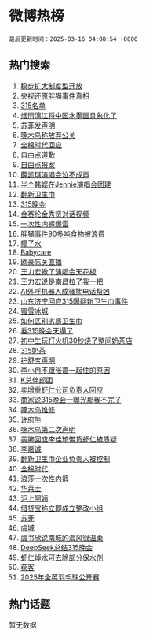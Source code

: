 # 微博热榜

`最后更新时间：2025-03-16 04:08:54 +0800`

## 热门搜索

1. [稳步扩大制度型开放](https://m.weibo.cn/search?containerid=100103type%3D1%26t%3D10%26q%3D%23%E7%A8%B3%E6%AD%A5%E6%89%A9%E5%A4%A7%E5%88%B6%E5%BA%A6%E5%9E%8B%E5%BC%80%E6%94%BE%23&stream_entry_id=51&isnewpage=1&extparam=seat%3D1%26pos%3D0%26cate%3D10103%26stream_entry_id%3D51%26q%3D%2523%25E7%25A8%25B3%25E6%25AD%25A5%25E6%2589%25A9%25E5%25A4%25A7%25E5%2588%25B6%25E5%25BA%25A6%25E5%259E%258B%25E5%25BC%2580%25E6%2594%25BE%2523%26filter_type%3Drealtimehot%26dgr%3D0%26c_type%3D51%26display_time%3D1742069333%26pre_seqid%3D17420693333730327636396)
1. [央视还原胖猫事件真相](https://m.weibo.cn/search?containerid=100103type%3D1%26t%3D10%26q%3D%23%E5%A4%AE%E8%A7%86%E8%BF%98%E5%8E%9F%E8%83%96%E7%8C%AB%E4%BA%8B%E4%BB%B6%E7%9C%9F%E7%9B%B8%23&stream_entry_id=31&isnewpage=1&extparam=seat%3D1%26pos%3D0%26cate%3D5001%26q%3D%2523%25E5%25A4%25AE%25E8%25A7%2586%25E8%25BF%2598%25E5%258E%259F%25E8%2583%2596%25E7%258C%25AB%25E4%25BA%258B%25E4%25BB%25B6%25E7%259C%259F%25E7%259B%25B8%2523%26stream_entry_id%3D31%26realpos%3D1%26lcate%3D5001%26band_rank%3D1%26flag%3D16%26filter_type%3Drealtimehot%26dgr%3D0%26c_type%3D31%26display_time%3D1742069333%26pre_seqid%3D17420693333730327636396)
1. [315名单](https://m.weibo.cn/search?containerid=100103type%3D1%26t%3D10%26q%3D315%E5%90%8D%E5%8D%95&stream_entry_id=31&isnewpage=1&extparam=seat%3D1%26pos%3D1%26cate%3D5001%26q%3D315%25E5%2590%258D%25E5%258D%2595%26stream_entry_id%3D31%26realpos%3D2%26lcate%3D5001%26band_rank%3D2%26flag%3D16%26filter_type%3Drealtimehot%26dgr%3D0%26c_type%3D31%26display_time%3D1742069333%26pre_seqid%3D17420693333730327636396)
1. [烟雨漓江将中国水墨画具象化了](https://m.weibo.cn/search?containerid=100103type%3D1%26t%3D10%26q%3D%23%E7%83%9F%E9%9B%A8%E6%BC%93%E6%B1%9F%E5%B0%86%E4%B8%AD%E5%9B%BD%E6%B0%B4%E5%A2%A8%E7%94%BB%E5%85%B7%E8%B1%A1%E5%8C%96%E4%BA%86%23&stream_entry_id=31&isnewpage=1&extparam=seat%3D1%26pos%3D2%26cate%3D5001%26q%3D%2523%25E7%2583%259F%25E9%259B%25A8%25E6%25BC%2593%25E6%25B1%259F%25E5%25B0%2586%25E4%25B8%25AD%25E5%259B%25BD%25E6%25B0%25B4%25E5%25A2%25A8%25E7%2594%25BB%25E5%2585%25B7%25E8%25B1%25A1%25E5%258C%2596%25E4%25BA%2586%2523%26stream_entry_id%3D31%26realpos%3D3%26lcate%3D5001%26band_rank%3D3%26flag%3D0%26filter_type%3Drealtimehot%26dgr%3D0%26c_type%3D31%26display_time%3D1742069333%26pre_seqid%3D17420693333730327636396)
1. [苏菲发声明](https://m.weibo.cn/search?containerid=100103type%3D1%26t%3D10%26q%3D%23%E8%8B%8F%E8%8F%B2%E5%8F%91%E5%A3%B0%E6%98%8E%23&stream_entry_id=31&isnewpage=1&extparam=seat%3D1%26pos%3D3%26cate%3D5001%26q%3D%2523%25E8%258B%258F%25E8%258F%25B2%25E5%258F%2591%25E5%25A3%25B0%25E6%2598%258E%2523%26stream_entry_id%3D31%26realpos%3D4%26lcate%3D5001%26band_rank%3D4%26flag%3D2%26filter_type%3Drealtimehot%26dgr%3D0%26c_type%3D31%26display_time%3D1742069333%26pre_seqid%3D17420693333730327636396)
1. [啄木鸟称放弃公关](https://m.weibo.cn/search?containerid=100103type%3D1%26t%3D10%26q%3D%23%E5%95%84%E6%9C%A8%E9%B8%9F%E7%A7%B0%E6%94%BE%E5%BC%83%E5%85%AC%E5%85%B3%23&stream_entry_id=31&isnewpage=1&extparam=seat%3D1%26pos%3D4%26cate%3D5001%26q%3D%2523%25E5%2595%2584%25E6%259C%25A8%25E9%25B8%259F%25E7%25A7%25B0%25E6%2594%25BE%25E5%25BC%2583%25E5%2585%25AC%25E5%2585%25B3%2523%26stream_entry_id%3D31%26realpos%3D5%26lcate%3D5001%26band_rank%3D5%26flag%3D2%26filter_type%3Drealtimehot%26dgr%3D0%26c_type%3D31%26display_time%3D1742069333%26pre_seqid%3D17420693333730327636396)
1. [全棉时代回应](https://m.weibo.cn/search?containerid=100103type%3D1%26t%3D10%26q%3D%23%E5%85%A8%E6%A3%89%E6%97%B6%E4%BB%A3%E5%9B%9E%E5%BA%94%23&stream_entry_id=31&isnewpage=1&extparam=seat%3D1%26pos%3D5%26cate%3D5001%26q%3D%2523%25E5%2585%25A8%25E6%25A3%2589%25E6%2597%25B6%25E4%25BB%25A3%25E5%259B%259E%25E5%25BA%2594%2523%26stream_entry_id%3D31%26realpos%3D6%26lcate%3D5001%26band_rank%3D6%26flag%3D16%26filter_type%3Drealtimehot%26dgr%3D0%26c_type%3D31%26display_time%3D1742069333%26pre_seqid%3D17420693333730327636396)
1. [自由点道歉](https://m.weibo.cn/search?containerid=100103type%3D1%26t%3D10%26q%3D%23%E8%87%AA%E7%94%B1%E7%82%B9%E9%81%93%E6%AD%89%23&stream_entry_id=31&isnewpage=1&extparam=seat%3D1%26pos%3D6%26cate%3D5001%26q%3D%2523%25E8%2587%25AA%25E7%2594%25B1%25E7%2582%25B9%25E9%2581%2593%25E6%25AD%2589%2523%26stream_entry_id%3D31%26realpos%3D7%26lcate%3D5001%26band_rank%3D7%26flag%3D16%26filter_type%3Drealtimehot%26dgr%3D0%26c_type%3D31%26display_time%3D1742069333%26pre_seqid%3D17420693333730327636396)
1. [自由点报案](https://m.weibo.cn/search?containerid=100103type%3D1%26t%3D10%26q%3D%23%E8%87%AA%E7%94%B1%E7%82%B9%E6%8A%A5%E6%A1%88%23&stream_entry_id=31&isnewpage=1&extparam=seat%3D1%26pos%3D7%26cate%3D5001%26q%3D%2523%25E8%2587%25AA%25E7%2594%25B1%25E7%2582%25B9%25E6%258A%25A5%25E6%25A1%2588%2523%26stream_entry_id%3D31%26realpos%3D8%26lcate%3D5001%26band_rank%3D8%26flag%3D2%26filter_type%3Drealtimehot%26dgr%3D0%26c_type%3D31%26display_time%3D1742069333%26pre_seqid%3D17420693333730327636396)
1. [薛凯琪演唱会泣不成声](https://m.weibo.cn/search?containerid=100103type%3D1%26t%3D10%26q%3D%23%E8%96%9B%E5%87%AF%E7%90%AA%E6%BC%94%E5%94%B1%E4%BC%9A%E6%B3%A3%E4%B8%8D%E6%88%90%E5%A3%B0%23&stream_entry_id=31&isnewpage=1&extparam=seat%3D1%26pos%3D8%26cate%3D5001%26q%3D%2523%25E8%2596%259B%25E5%2587%25AF%25E7%2590%25AA%25E6%25BC%2594%25E5%2594%25B1%25E4%25BC%259A%25E6%25B3%25A3%25E4%25B8%258D%25E6%2588%2590%25E5%25A3%25B0%2523%26stream_entry_id%3D31%26realpos%3D9%26lcate%3D5001%26band_rank%3D9%26flag%3D2%26filter_type%3Drealtimehot%26dgr%3D0%26c_type%3D31%26display_time%3D1742069333%26pre_seqid%3D17420693333730327636396)
1. [半个韩娱在Jennie演唱会团建](https://m.weibo.cn/search?containerid=100103type%3D1%26t%3D10%26q%3D%23%E5%8D%8A%E4%B8%AA%E9%9F%A9%E5%A8%B1%E5%9C%A8Jennie%E6%BC%94%E5%94%B1%E4%BC%9A%E5%9B%A2%E5%BB%BA%23&stream_entry_id=31&isnewpage=1&extparam=seat%3D1%26pos%3D9%26cate%3D5001%26q%3D%2523%25E5%258D%258A%25E4%25B8%25AA%25E9%259F%25A9%25E5%25A8%25B1%25E5%259C%25A8Jennie%25E6%25BC%2594%25E5%2594%25B1%25E4%25BC%259A%25E5%259B%25A2%25E5%25BB%25BA%2523%26stream_entry_id%3D31%26realpos%3D10%26lcate%3D5001%26band_rank%3D10%26flag%3D1%26filter_type%3Drealtimehot%26dgr%3D0%26c_type%3D31%26display_time%3D1742069333%26pre_seqid%3D17420693333730327636396)
1. [翻新卫生巾](https://m.weibo.cn/search?containerid=100103type%3D1%26t%3D10%26q%3D%23%E7%BF%BB%E6%96%B0%E5%8D%AB%E7%94%9F%E5%B7%BE%23&stream_entry_id=31&isnewpage=1&extparam=seat%3D1%26pos%3D10%26cate%3D5001%26q%3D%2523%25E7%25BF%25BB%25E6%2596%25B0%25E5%258D%25AB%25E7%2594%259F%25E5%25B7%25BE%2523%26stream_entry_id%3D31%26realpos%3D11%26lcate%3D5001%26band_rank%3D11%26flag%3D0%26filter_type%3Drealtimehot%26dgr%3D0%26c_type%3D31%26display_time%3D1742069333%26pre_seqid%3D17420693333730327636396)
1. [315晚会](https://m.weibo.cn/search?containerid=100103type%3D1%26t%3D10%26q%3D%23315%E6%99%9A%E4%BC%9A%23&stream_entry_id=31&isnewpage=1&extparam=seat%3D1%26pos%3D11%26cate%3D5001%26q%3D%2523315%25E6%2599%259A%25E4%25BC%259A%2523%26stream_entry_id%3D31%26realpos%3D12%26lcate%3D5001%26band_rank%3D12%26flag%3D0%26filter_type%3Drealtimehot%26dgr%3D0%26c_type%3D31%26display_time%3D1742069333%26pre_seqid%3D17420693333730327636396)
1. [金赛纶金秀贤对话视频](https://m.weibo.cn/search?containerid=100103type%3D1%26t%3D10%26q%3D%23%E9%87%91%E8%B5%9B%E7%BA%B6%E9%87%91%E7%A7%80%E8%B4%A4%E5%AF%B9%E8%AF%9D%E8%A7%86%E9%A2%91%23&stream_entry_id=31&isnewpage=1&extparam=seat%3D1%26pos%3D12%26cate%3D5001%26q%3D%2523%25E9%2587%2591%25E8%25B5%259B%25E7%25BA%25B6%25E9%2587%2591%25E7%25A7%2580%25E8%25B4%25A4%25E5%25AF%25B9%25E8%25AF%259D%25E8%25A7%2586%25E9%25A2%2591%2523%26stream_entry_id%3D31%26realpos%3D13%26lcate%3D5001%26band_rank%3D13%26flag%3D2%26filter_type%3Drealtimehot%26dgr%3D0%26c_type%3D31%26display_time%3D1742069333%26pre_seqid%3D17420693333730327636396)
1. [一次性内裤爆雷](https://m.weibo.cn/search?containerid=100103type%3D1%26t%3D10%26q%3D%23%E4%B8%80%E6%AC%A1%E6%80%A7%E5%86%85%E8%A3%A4%E7%88%86%E9%9B%B7%23&stream_entry_id=31&isnewpage=1&extparam=seat%3D1%26pos%3D13%26cate%3D5001%26q%3D%2523%25E4%25B8%2580%25E6%25AC%25A1%25E6%2580%25A7%25E5%2586%2585%25E8%25A3%25A4%25E7%2588%2586%25E9%259B%25B7%2523%26stream_entry_id%3D31%26realpos%3D14%26lcate%3D5001%26band_rank%3D14%26flag%3D0%26filter_type%3Drealtimehot%26dgr%3D0%26c_type%3D31%26display_time%3D1742069333%26pre_seqid%3D17420693333730327636396)
1. [胖猫事件90多吨食物被浪费](https://m.weibo.cn/search?containerid=100103type%3D1%26t%3D10%26q%3D%23%E8%83%96%E7%8C%AB%E4%BA%8B%E4%BB%B690%E5%A4%9A%E5%90%A8%E9%A3%9F%E7%89%A9%E8%A2%AB%E6%B5%AA%E8%B4%B9%23&stream_entry_id=31&isnewpage=1&extparam=seat%3D1%26pos%3D14%26cate%3D5001%26q%3D%2523%25E8%2583%2596%25E7%258C%25AB%25E4%25BA%258B%25E4%25BB%25B690%25E5%25A4%259A%25E5%2590%25A8%25E9%25A3%259F%25E7%2589%25A9%25E8%25A2%25AB%25E6%25B5%25AA%25E8%25B4%25B9%2523%26stream_entry_id%3D31%26realpos%3D15%26lcate%3D5001%26band_rank%3D15%26flag%3D0%26filter_type%3Drealtimehot%26dgr%3D0%26c_type%3D31%26display_time%3D1742069333%26pre_seqid%3D17420693333730327636396)
1. [椰子水](https://m.weibo.cn/search?containerid=100103type%3D1%26t%3D10%26q%3D%E6%A4%B0%E5%AD%90%E6%B0%B4&stream_entry_id=31&isnewpage=1&extparam=seat%3D1%26pos%3D15%26cate%3D5001%26q%3D%25E6%25A4%25B0%25E5%25AD%2590%25E6%25B0%25B4%26stream_entry_id%3D31%26realpos%3D16%26lcate%3D5001%26band_rank%3D16%26flag%3D2%26filter_type%3Drealtimehot%26dgr%3D0%26c_type%3D31%26display_time%3D1742069333%26pre_seqid%3D17420693333730327636396)
1. [Babycare](https://m.weibo.cn/search?containerid=100103type%3D1%26t%3D10%26q%3DBabycare&stream_entry_id=31&isnewpage=1&extparam=seat%3D1%26pos%3D16%26cate%3D5001%26q%3DBabycare%26stream_entry_id%3D31%26realpos%3D17%26lcate%3D5001%26band_rank%3D17%26flag%3D0%26filter_type%3Drealtimehot%26dgr%3D0%26c_type%3D31%26display_time%3D1742069333%26pre_seqid%3D17420693333730327636396)
1. [欧豪忘关直播](https://m.weibo.cn/search?containerid=100103type%3D1%26t%3D10%26q%3D%23%E6%AC%A7%E8%B1%AA%E5%BF%98%E5%85%B3%E7%9B%B4%E6%92%AD%23&stream_entry_id=31&isnewpage=1&extparam=seat%3D1%26pos%3D17%26cate%3D5001%26q%3D%2523%25E6%25AC%25A7%25E8%25B1%25AA%25E5%25BF%2598%25E5%2585%25B3%25E7%259B%25B4%25E6%2592%25AD%2523%26stream_entry_id%3D31%26realpos%3D18%26lcate%3D5001%26band_rank%3D18%26flag%3D2%26filter_type%3Drealtimehot%26dgr%3D0%26c_type%3D31%26display_time%3D1742069333%26pre_seqid%3D17420693333730327636396)
1. [王力宏掀了演唱会天花板](https://m.weibo.cn/search?containerid=100103type%3D1%26t%3D10%26q%3D%E7%8E%8B%E5%8A%9B%E5%AE%8F%E6%8E%80%E4%BA%86%E6%BC%94%E5%94%B1%E4%BC%9A%E5%A4%A9%E8%8A%B1%E6%9D%BF&stream_entry_id=31&isnewpage=1&extparam=seat%3D1%26pos%3D18%26cate%3D5001%26q%3D%25E7%258E%258B%25E5%258A%259B%25E5%25AE%258F%25E6%258E%2580%25E4%25BA%2586%25E6%25BC%2594%25E5%2594%25B1%25E4%25BC%259A%25E5%25A4%25A9%25E8%258A%25B1%25E6%259D%25BF%26stream_entry_id%3D31%26realpos%3D19%26lcate%3D5001%26band_rank%3D19%26flag%3D0%26filter_type%3Drealtimehot%26dgr%3D0%26c_type%3D31%26display_time%3D1742069333%26pre_seqid%3D17420693333730327636396)
1. [王力宏说是南昌拉了我一把](https://m.weibo.cn/search?containerid=100103type%3D1%26t%3D10%26q%3D%23%E7%8E%8B%E5%8A%9B%E5%AE%8F%E8%AF%B4%E6%98%AF%E5%8D%97%E6%98%8C%E6%8B%89%E4%BA%86%E6%88%91%E4%B8%80%E6%8A%8A%23&stream_entry_id=31&isnewpage=1&extparam=seat%3D1%26pos%3D19%26cate%3D5001%26q%3D%2523%25E7%258E%258B%25E5%258A%259B%25E5%25AE%258F%25E8%25AF%25B4%25E6%2598%25AF%25E5%258D%2597%25E6%2598%258C%25E6%258B%2589%25E4%25BA%2586%25E6%2588%2591%25E4%25B8%2580%25E6%258A%258A%2523%26stream_entry_id%3D31%26realpos%3D20%26lcate%3D5001%26band_rank%3D20%26flag%3D0%26filter_type%3Drealtimehot%26dgr%3D0%26c_type%3D31%26display_time%3D1742069333%26pre_seqid%3D17420693333730327636396)
1. [AI外呼机器人成骚扰电话帮凶](https://m.weibo.cn/search?containerid=100103type%3D1%26t%3D10%26q%3D%23AI%E5%A4%96%E5%91%BC%E6%9C%BA%E5%99%A8%E4%BA%BA%E6%88%90%E9%AA%9A%E6%89%B0%E7%94%B5%E8%AF%9D%E5%B8%AE%E5%87%B6%23&stream_entry_id=31&isnewpage=1&extparam=seat%3D1%26pos%3D20%26cate%3D5001%26q%3D%2523AI%25E5%25A4%2596%25E5%2591%25BC%25E6%259C%25BA%25E5%2599%25A8%25E4%25BA%25BA%25E6%2588%2590%25E9%25AA%259A%25E6%2589%25B0%25E7%2594%25B5%25E8%25AF%259D%25E5%25B8%25AE%25E5%2587%25B6%2523%26stream_entry_id%3D31%26realpos%3D21%26lcate%3D5001%26band_rank%3D21%26flag%3D1%26filter_type%3Drealtimehot%26dgr%3D0%26c_type%3D31%26display_time%3D1742069333%26pre_seqid%3D17420693333730327636396)
1. [山东济宁回应315曝翻新卫生巾事件](https://m.weibo.cn/search?containerid=100103type%3D1%26t%3D10%26q%3D%23%E5%B1%B1%E4%B8%9C%E6%B5%8E%E5%AE%81%E5%9B%9E%E5%BA%94315%E6%9B%9D%E7%BF%BB%E6%96%B0%E5%8D%AB%E7%94%9F%E5%B7%BE%E4%BA%8B%E4%BB%B6%23&stream_entry_id=31&isnewpage=1&extparam=seat%3D1%26pos%3D21%26cate%3D5001%26q%3D%2523%25E5%25B1%25B1%25E4%25B8%259C%25E6%25B5%258E%25E5%25AE%2581%25E5%259B%259E%25E5%25BA%2594315%25E6%259B%259D%25E7%25BF%25BB%25E6%2596%25B0%25E5%258D%25AB%25E7%2594%259F%25E5%25B7%25BE%25E4%25BA%258B%25E4%25BB%25B6%2523%26stream_entry_id%3D31%26realpos%3D22%26lcate%3D5001%26band_rank%3D22%26flag%3D0%26filter_type%3Drealtimehot%26dgr%3D0%26c_type%3D31%26display_time%3D1742069333%26pre_seqid%3D17420693333730327636396)
1. [蜜雪冰城](https://m.weibo.cn/search?containerid=100103type%3D1%26t%3D10%26q%3D%E8%9C%9C%E9%9B%AA%E5%86%B0%E5%9F%8E&stream_entry_id=31&isnewpage=1&extparam=seat%3D1%26pos%3D22%26cate%3D5001%26q%3D%25E8%259C%259C%25E9%259B%25AA%25E5%2586%25B0%25E5%259F%258E%26stream_entry_id%3D31%26realpos%3D23%26lcate%3D5001%26band_rank%3D23%26flag%3D0%26filter_type%3Drealtimehot%26dgr%3D0%26c_type%3D31%26display_time%3D1742069333%26pre_seqid%3D17420693333730327636396)
1. [如何区别劣质卫生巾](https://m.weibo.cn/search?containerid=100103type%3D1%26t%3D10%26q%3D%23%E5%A6%82%E4%BD%95%E5%8C%BA%E5%88%AB%E5%8A%A3%E8%B4%A8%E5%8D%AB%E7%94%9F%E5%B7%BE%23&stream_entry_id=31&isnewpage=1&extparam=seat%3D1%26pos%3D23%26cate%3D5001%26q%3D%2523%25E5%25A6%2582%25E4%25BD%2595%25E5%258C%25BA%25E5%2588%25AB%25E5%258A%25A3%25E8%25B4%25A8%25E5%258D%25AB%25E7%2594%259F%25E5%25B7%25BE%2523%26stream_entry_id%3D31%26realpos%3D24%26lcate%3D5001%26band_rank%3D24%26flag%3D0%26filter_type%3Drealtimehot%26dgr%3D0%26c_type%3D31%26display_time%3D1742069333%26pre_seqid%3D17420693333730327636396)
1. [看315晚会天塌了](https://m.weibo.cn/search?containerid=100103type%3D1%26t%3D10%26q%3D%E7%9C%8B315%E6%99%9A%E4%BC%9A%E5%A4%A9%E5%A1%8C%E4%BA%86&stream_entry_id=31&isnewpage=1&extparam=seat%3D1%26pos%3D24%26cate%3D5001%26q%3D%25E7%259C%258B315%25E6%2599%259A%25E4%25BC%259A%25E5%25A4%25A9%25E5%25A1%258C%25E4%25BA%2586%26stream_entry_id%3D31%26realpos%3D25%26lcate%3D5001%26band_rank%3D25%26flag%3D0%26filter_type%3Drealtimehot%26dgr%3D0%26c_type%3D31%26display_time%3D1742069333%26pre_seqid%3D17420693333730327636396)
1. [初中生玩打火机30秒烧了整间奶茶店](https://m.weibo.cn/search?containerid=100103type%3D1%26t%3D10%26q%3D%23%E5%88%9D%E4%B8%AD%E7%94%9F%E7%8E%A9%E6%89%93%E7%81%AB%E6%9C%BA30%E7%A7%92%E7%83%A7%E4%BA%86%E6%95%B4%E9%97%B4%E5%A5%B6%E8%8C%B6%E5%BA%97%23&stream_entry_id=31&isnewpage=1&extparam=seat%3D1%26pos%3D25%26cate%3D5001%26q%3D%2523%25E5%2588%259D%25E4%25B8%25AD%25E7%2594%259F%25E7%258E%25A9%25E6%2589%2593%25E7%2581%25AB%25E6%259C%25BA30%25E7%25A7%2592%25E7%2583%25A7%25E4%25BA%2586%25E6%2595%25B4%25E9%2597%25B4%25E5%25A5%25B6%25E8%258C%25B6%25E5%25BA%2597%2523%26stream_entry_id%3D31%26realpos%3D26%26lcate%3D5001%26band_rank%3D26%26flag%3D1%26filter_type%3Drealtimehot%26dgr%3D0%26c_type%3D31%26display_time%3D1742069333%26pre_seqid%3D17420693333730327636396)
1. [315奶茶](https://m.weibo.cn/search?containerid=100103type%3D1%26t%3D10%26q%3D315%E5%A5%B6%E8%8C%B6&stream_entry_id=31&isnewpage=1&extparam=seat%3D1%26pos%3D26%26cate%3D5001%26q%3D315%25E5%25A5%25B6%25E8%258C%25B6%26stream_entry_id%3D31%26realpos%3D27%26lcate%3D5001%26band_rank%3D27%26flag%3D0%26filter_type%3Drealtimehot%26dgr%3D0%26c_type%3D31%26display_time%3D1742069333%26pre_seqid%3D17420693333730327636396)
1. [护舒宝声明](https://m.weibo.cn/search?containerid=100103type%3D1%26t%3D10%26q%3D%23%E6%8A%A4%E8%88%92%E5%AE%9D%E5%A3%B0%E6%98%8E%23&stream_entry_id=31&isnewpage=1&extparam=seat%3D1%26pos%3D27%26cate%3D5001%26q%3D%2523%25E6%258A%25A4%25E8%2588%2592%25E5%25AE%259D%25E5%25A3%25B0%25E6%2598%258E%2523%26stream_entry_id%3D31%26realpos%3D28%26lcate%3D5001%26band_rank%3D28%26flag%3D0%26filter_type%3Drealtimehot%26dgr%3D0%26c_type%3D31%26display_time%3D1742069333%26pre_seqid%3D17420693333730327636396)
1. [李小冉不跟张蔷一起住的原因](https://m.weibo.cn/search?containerid=100103type%3D1%26t%3D10%26q%3D%E6%9D%8E%E5%B0%8F%E5%86%89%E4%B8%8D%E8%B7%9F%E5%BC%A0%E8%94%B7%E4%B8%80%E8%B5%B7%E4%BD%8F%E7%9A%84%E5%8E%9F%E5%9B%A0&stream_entry_id=31&isnewpage=1&extparam=seat%3D1%26pos%3D28%26cate%3D5001%26q%3D%25E6%259D%258E%25E5%25B0%258F%25E5%2586%2589%25E4%25B8%258D%25E8%25B7%259F%25E5%25BC%25A0%25E8%2594%25B7%25E4%25B8%2580%25E8%25B5%25B7%25E4%25BD%258F%25E7%259A%2584%25E5%258E%259F%25E5%259B%25A0%26stream_entry_id%3D31%26realpos%3D29%26lcate%3D5001%26band_rank%3D29%26flag%3D0%26filter_type%3Drealtimehot%26dgr%3D0%26c_type%3D31%26display_time%3D1742069333%26pre_seqid%3D17420693333730327636396)
1. [K总伴郎团](https://m.weibo.cn/search?containerid=100103type%3D1%26t%3D10%26q%3D%23K%E6%80%BB%E4%BC%B4%E9%83%8E%E5%9B%A2%23&stream_entry_id=31&isnewpage=1&extparam=seat%3D1%26pos%3D29%26cate%3D5001%26q%3D%2523K%25E6%2580%25BB%25E4%25BC%25B4%25E9%2583%258E%25E5%259B%25A2%2523%26stream_entry_id%3D31%26realpos%3D30%26lcate%3D5001%26band_rank%3D30%26flag%3D1%26filter_type%3Drealtimehot%26dgr%3D0%26c_type%3D31%26display_time%3D1742069333%26pre_seqid%3D17420693333730327636396)
1. [卖增重虾仁公司负责人回应](https://m.weibo.cn/search?containerid=100103type%3D1%26t%3D10%26q%3D%23%E5%8D%96%E5%A2%9E%E9%87%8D%E8%99%BE%E4%BB%81%E5%85%AC%E5%8F%B8%E8%B4%9F%E8%B4%A3%E4%BA%BA%E5%9B%9E%E5%BA%94%23&stream_entry_id=31&isnewpage=1&extparam=seat%3D1%26pos%3D30%26cate%3D5001%26q%3D%2523%25E5%258D%2596%25E5%25A2%259E%25E9%2587%258D%25E8%2599%25BE%25E4%25BB%2581%25E5%2585%25AC%25E5%258F%25B8%25E8%25B4%259F%25E8%25B4%25A3%25E4%25BA%25BA%25E5%259B%259E%25E5%25BA%2594%2523%26stream_entry_id%3D31%26realpos%3D31%26lcate%3D5001%26band_rank%3D31%26flag%3D1%26filter_type%3Drealtimehot%26dgr%3D0%26c_type%3D31%26display_time%3D1742069333%26pre_seqid%3D17420693333730327636396)
1. [商家说315晚会一曝光那我不完了](https://m.weibo.cn/search?containerid=100103type%3D1%26t%3D10%26q%3D%23%E5%95%86%E5%AE%B6%E8%AF%B4315%E6%99%9A%E4%BC%9A%E4%B8%80%E6%9B%9D%E5%85%89%E9%82%A3%E6%88%91%E4%B8%8D%E5%AE%8C%E4%BA%86%23&stream_entry_id=31&isnewpage=1&extparam=seat%3D1%26pos%3D31%26cate%3D5001%26q%3D%2523%25E5%2595%2586%25E5%25AE%25B6%25E8%25AF%25B4315%25E6%2599%259A%25E4%25BC%259A%25E4%25B8%2580%25E6%259B%259D%25E5%2585%2589%25E9%2582%25A3%25E6%2588%2591%25E4%25B8%258D%25E5%25AE%258C%25E4%25BA%2586%2523%26stream_entry_id%3D31%26realpos%3D32%26lcate%3D5001%26band_rank%3D32%26flag%3D0%26filter_type%3Drealtimehot%26dgr%3D0%26c_type%3D31%26display_time%3D1742069333%26pre_seqid%3D17420693333730327636396)
1. [啄木鸟维修](https://m.weibo.cn/search?containerid=100103type%3D1%26t%3D10%26q%3D%E5%95%84%E6%9C%A8%E9%B8%9F%E7%BB%B4%E4%BF%AE&stream_entry_id=31&isnewpage=1&extparam=seat%3D1%26pos%3D32%26cate%3D5001%26q%3D%25E5%2595%2584%25E6%259C%25A8%25E9%25B8%259F%25E7%25BB%25B4%25E4%25BF%25AE%26stream_entry_id%3D31%26realpos%3D33%26lcate%3D5001%26band_rank%3D33%26flag%3D0%26filter_type%3Drealtimehot%26dgr%3D0%26c_type%3D31%26display_time%3D1742069333%26pre_seqid%3D17420693333730327636396)
1. [许府牛](https://m.weibo.cn/search?containerid=100103type%3D1%26t%3D10%26q%3D%E8%AE%B8%E5%BA%9C%E7%89%9B&stream_entry_id=31&isnewpage=1&extparam=seat%3D1%26pos%3D33%26cate%3D5001%26q%3D%25E8%25AE%25B8%25E5%25BA%259C%25E7%2589%259B%26stream_entry_id%3D31%26realpos%3D34%26lcate%3D5001%26band_rank%3D34%26flag%3D0%26filter_type%3Drealtimehot%26dgr%3D0%26c_type%3D31%26display_time%3D1742069333%26pre_seqid%3D17420693333730327636396)
1. [啄木鸟第二次声明](https://m.weibo.cn/search?containerid=100103type%3D1%26t%3D10%26q%3D%23%E5%95%84%E6%9C%A8%E9%B8%9F%E7%AC%AC%E4%BA%8C%E6%AC%A1%E5%A3%B0%E6%98%8E%23&stream_entry_id=31&isnewpage=1&extparam=seat%3D1%26pos%3D34%26cate%3D5001%26q%3D%2523%25E5%2595%2584%25E6%259C%25A8%25E9%25B8%259F%25E7%25AC%25AC%25E4%25BA%258C%25E6%25AC%25A1%25E5%25A3%25B0%25E6%2598%258E%2523%26stream_entry_id%3D31%26realpos%3D35%26lcate%3D5001%26band_rank%3D35%26flag%3D0%26filter_type%3Drealtimehot%26dgr%3D0%26c_type%3D31%26display_time%3D1742069333%26pre_seqid%3D17420693333730327636396)
1. [美腕回应李佳琦带货虾仁被质疑](https://m.weibo.cn/search?containerid=100103type%3D1%26t%3D10%26q%3D%23%E7%BE%8E%E8%85%95%E5%9B%9E%E5%BA%94%E6%9D%8E%E4%BD%B3%E7%90%A6%E5%B8%A6%E8%B4%A7%E8%99%BE%E4%BB%81%E8%A2%AB%E8%B4%A8%E7%96%91%23&stream_entry_id=31&isnewpage=1&extparam=seat%3D1%26pos%3D35%26cate%3D5001%26q%3D%2523%25E7%25BE%258E%25E8%2585%2595%25E5%259B%259E%25E5%25BA%2594%25E6%259D%258E%25E4%25BD%25B3%25E7%2590%25A6%25E5%25B8%25A6%25E8%25B4%25A7%25E8%2599%25BE%25E4%25BB%2581%25E8%25A2%25AB%25E8%25B4%25A8%25E7%2596%2591%2523%26stream_entry_id%3D31%26realpos%3D36%26lcate%3D5001%26band_rank%3D36%26flag%3D0%26filter_type%3Drealtimehot%26dgr%3D0%26c_type%3D31%26display_time%3D1742069333%26pre_seqid%3D17420693333730327636396)
1. [李嘉诚](https://m.weibo.cn/search?containerid=100103type%3D1%26t%3D10%26q%3D%E6%9D%8E%E5%98%89%E8%AF%9A&stream_entry_id=31&isnewpage=1&extparam=seat%3D1%26pos%3D36%26cate%3D5001%26q%3D%25E6%259D%258E%25E5%2598%2589%25E8%25AF%259A%26stream_entry_id%3D31%26realpos%3D37%26lcate%3D5001%26band_rank%3D37%26flag%3D0%26filter_type%3Drealtimehot%26dgr%3D0%26c_type%3D31%26display_time%3D1742069333%26pre_seqid%3D17420693333730327636396)
1. [翻新卫生巾企业负责人被控制](https://m.weibo.cn/search?containerid=100103type%3D1%26t%3D10%26q%3D%23%E7%BF%BB%E6%96%B0%E5%8D%AB%E7%94%9F%E5%B7%BE%E4%BC%81%E4%B8%9A%E8%B4%9F%E8%B4%A3%E4%BA%BA%E8%A2%AB%E6%8E%A7%E5%88%B6%23&stream_entry_id=31&isnewpage=1&extparam=seat%3D1%26pos%3D37%26cate%3D5001%26q%3D%2523%25E7%25BF%25BB%25E6%2596%25B0%25E5%258D%25AB%25E7%2594%259F%25E5%25B7%25BE%25E4%25BC%2581%25E4%25B8%259A%25E8%25B4%259F%25E8%25B4%25A3%25E4%25BA%25BA%25E8%25A2%25AB%25E6%258E%25A7%25E5%2588%25B6%2523%26stream_entry_id%3D31%26realpos%3D38%26lcate%3D5001%26band_rank%3D38%26flag%3D0%26filter_type%3Drealtimehot%26dgr%3D0%26c_type%3D31%26display_time%3D1742069333%26pre_seqid%3D17420693333730327636396)
1. [全棉时代](https://m.weibo.cn/search?containerid=100103type%3D1%26t%3D10%26q%3D%E5%85%A8%E6%A3%89%E6%97%B6%E4%BB%A3&stream_entry_id=31&isnewpage=1&extparam=seat%3D1%26pos%3D38%26cate%3D5001%26q%3D%25E5%2585%25A8%25E6%25A3%2589%25E6%2597%25B6%25E4%25BB%25A3%26stream_entry_id%3D31%26realpos%3D39%26lcate%3D5001%26band_rank%3D39%26flag%3D0%26filter_type%3Drealtimehot%26dgr%3D0%26c_type%3D31%26display_time%3D1742069333%26pre_seqid%3D17420693333730327636396)
1. [浪莎一次性内裤](https://m.weibo.cn/search?containerid=100103type%3D1%26t%3D10%26q%3D%E6%B5%AA%E8%8E%8E%E4%B8%80%E6%AC%A1%E6%80%A7%E5%86%85%E8%A3%A4&stream_entry_id=31&isnewpage=1&extparam=seat%3D1%26pos%3D39%26cate%3D5001%26q%3D%25E6%25B5%25AA%25E8%258E%258E%25E4%25B8%2580%25E6%25AC%25A1%25E6%2580%25A7%25E5%2586%2585%25E8%25A3%25A4%26stream_entry_id%3D31%26realpos%3D40%26lcate%3D5001%26band_rank%3D40%26flag%3D1%26filter_type%3Drealtimehot%26dgr%3D0%26c_type%3D31%26display_time%3D1742069333%26pre_seqid%3D17420693333730327636396)
1. [华莱士](https://m.weibo.cn/search?containerid=100103type%3D1%26t%3D10%26q%3D%23%E5%8D%8E%E8%8E%B1%E5%A3%AB%23&stream_entry_id=31&isnewpage=1&extparam=seat%3D1%26pos%3D40%26cate%3D5001%26q%3D%2523%25E5%258D%258E%25E8%258E%25B1%25E5%25A3%25AB%2523%26stream_entry_id%3D31%26realpos%3D41%26lcate%3D5001%26band_rank%3D41%26flag%3D0%26filter_type%3Drealtimehot%26dgr%3D0%26c_type%3D31%26display_time%3D1742069333%26pre_seqid%3D17420693333730327636396)
1. [沪上阿姨](https://m.weibo.cn/search?containerid=100103type%3D1%26t%3D10%26q%3D%E6%B2%AA%E4%B8%8A%E9%98%BF%E5%A7%A8&stream_entry_id=31&isnewpage=1&extparam=seat%3D1%26pos%3D41%26cate%3D5001%26q%3D%25E6%25B2%25AA%25E4%25B8%258A%25E9%2598%25BF%25E5%25A7%25A8%26stream_entry_id%3D31%26realpos%3D42%26lcate%3D5001%26band_rank%3D42%26flag%3D0%26filter_type%3Drealtimehot%26dgr%3D0%26c_type%3D31%26display_time%3D1742069333%26pre_seqid%3D17420693333730327636396)
1. [借贷宝称立即成立整改小组](https://m.weibo.cn/search?containerid=100103type%3D1%26t%3D10%26q%3D%23%E5%80%9F%E8%B4%B7%E5%AE%9D%E7%A7%B0%E7%AB%8B%E5%8D%B3%E6%88%90%E7%AB%8B%E6%95%B4%E6%94%B9%E5%B0%8F%E7%BB%84%23&stream_entry_id=31&isnewpage=1&extparam=seat%3D1%26pos%3D42%26cate%3D5001%26q%3D%2523%25E5%2580%259F%25E8%25B4%25B7%25E5%25AE%259D%25E7%25A7%25B0%25E7%25AB%258B%25E5%258D%25B3%25E6%2588%2590%25E7%25AB%258B%25E6%2595%25B4%25E6%2594%25B9%25E5%25B0%258F%25E7%25BB%2584%2523%26stream_entry_id%3D31%26realpos%3D43%26lcate%3D5001%26band_rank%3D43%26flag%3D0%26filter_type%3Drealtimehot%26dgr%3D0%26c_type%3D31%26display_time%3D1742069333%26pre_seqid%3D17420693333730327636396)
1. [苏菲](https://m.weibo.cn/search?containerid=100103type%3D1%26t%3D10%26q%3D%E8%8B%8F%E8%8F%B2&stream_entry_id=31&isnewpage=1&extparam=seat%3D1%26pos%3D43%26cate%3D5001%26q%3D%25E8%258B%258F%25E8%258F%25B2%26stream_entry_id%3D31%26realpos%3D44%26lcate%3D5001%26band_rank%3D44%26flag%3D0%26filter_type%3Drealtimehot%26dgr%3D0%26c_type%3D31%26display_time%3D1742069333%26pre_seqid%3D17420693333730327636396)
1. [虞城](https://m.weibo.cn/search?containerid=100103type%3D1%26t%3D10%26q%3D%E8%99%9E%E5%9F%8E&stream_entry_id=31&isnewpage=1&extparam=seat%3D1%26pos%3D44%26cate%3D5001%26q%3D%25E8%2599%259E%25E5%259F%258E%26stream_entry_id%3D31%26realpos%3D45%26lcate%3D5001%26band_rank%3D45%26flag%3D1%26filter_type%3Drealtimehot%26dgr%3D0%26c_type%3D31%26display_time%3D1742069333%26pre_seqid%3D17420693333730327636396)
1. [虞书欣说南城的海风很温柔](https://m.weibo.cn/search?containerid=100103type%3D1%26t%3D10%26q%3D%23%E8%99%9E%E4%B9%A6%E6%AC%A3%E8%AF%B4%E5%8D%97%E5%9F%8E%E7%9A%84%E6%B5%B7%E9%A3%8E%E5%BE%88%E6%B8%A9%E6%9F%94%23&stream_entry_id=31&isnewpage=1&extparam=seat%3D1%26pos%3D45%26cate%3D5001%26q%3D%2523%25E8%2599%259E%25E4%25B9%25A6%25E6%25AC%25A3%25E8%25AF%25B4%25E5%258D%2597%25E5%259F%258E%25E7%259A%2584%25E6%25B5%25B7%25E9%25A3%258E%25E5%25BE%2588%25E6%25B8%25A9%25E6%259F%2594%2523%26stream_entry_id%3D31%26realpos%3D46%26lcate%3D5001%26band_rank%3D46%26flag%3D0%26filter_type%3Drealtimehot%26dgr%3D0%26c_type%3D31%26display_time%3D1742069333%26pre_seqid%3D17420693333730327636396)
1. [DeepSeek总结315晚会](https://m.weibo.cn/search?containerid=100103type%3D1%26t%3D10%26q%3D%23DeepSeek%E6%80%BB%E7%BB%93315%E6%99%9A%E4%BC%9A%23&stream_entry_id=31&isnewpage=1&extparam=seat%3D1%26pos%3D46%26cate%3D5001%26q%3D%2523DeepSeek%25E6%2580%25BB%25E7%25BB%2593315%25E6%2599%259A%25E4%25BC%259A%2523%26stream_entry_id%3D31%26realpos%3D47%26lcate%3D5001%26band_rank%3D47%26flag%3D0%26filter_type%3Drealtimehot%26dgr%3D0%26c_type%3D31%26display_time%3D1742069333%26pre_seqid%3D17420693333730327636396)
1. [虾仁焯水可去除部分保水剂](https://m.weibo.cn/search?containerid=100103type%3D1%26t%3D10%26q%3D%23%E8%99%BE%E4%BB%81%E7%84%AF%E6%B0%B4%E5%8F%AF%E5%8E%BB%E9%99%A4%E9%83%A8%E5%88%86%E4%BF%9D%E6%B0%B4%E5%89%82%23&stream_entry_id=31&isnewpage=1&extparam=seat%3D1%26pos%3D47%26cate%3D5001%26q%3D%2523%25E8%2599%25BE%25E4%25BB%2581%25E7%2584%25AF%25E6%25B0%25B4%25E5%258F%25AF%25E5%258E%25BB%25E9%2599%25A4%25E9%2583%25A8%25E5%2588%2586%25E4%25BF%259D%25E6%25B0%25B4%25E5%2589%2582%2523%26stream_entry_id%3D31%26realpos%3D48%26lcate%3D5001%26band_rank%3D48%26flag%3D0%26filter_type%3Drealtimehot%26dgr%3D0%26c_type%3D31%26display_time%3D1742069333%26pre_seqid%3D17420693333730327636396)
1. [获客](https://m.weibo.cn/search?containerid=100103type%3D1%26t%3D10%26q%3D%E8%8E%B7%E5%AE%A2&stream_entry_id=31&isnewpage=1&extparam=seat%3D1%26pos%3D48%26cate%3D5001%26q%3D%25E8%258E%25B7%25E5%25AE%25A2%26stream_entry_id%3D31%26realpos%3D49%26lcate%3D5001%26band_rank%3D49%26flag%3D1%26filter_type%3Drealtimehot%26dgr%3D0%26c_type%3D31%26display_time%3D1742069333%26pre_seqid%3D17420693333730327636396)
1. [2025年全英羽毛球公开赛](https://m.weibo.cn/search?containerid=100103type%3D1%26t%3D10%26q%3D%232025%E5%B9%B4%E5%85%A8%E8%8B%B1%E7%BE%BD%E6%AF%9B%E7%90%83%E5%85%AC%E5%BC%80%E8%B5%9B%23&stream_entry_id=31&isnewpage=1&extparam=seat%3D1%26pos%3D49%26cate%3D5001%26q%3D%25232025%25E5%25B9%25B4%25E5%2585%25A8%25E8%258B%25B1%25E7%25BE%25BD%25E6%25AF%259B%25E7%2590%2583%25E5%2585%25AC%25E5%25BC%2580%25E8%25B5%259B%2523%26stream_entry_id%3D31%26realpos%3D50%26lcate%3D5001%26band_rank%3D50%26flag%3D0%26filter_type%3Drealtimehot%26dgr%3D0%26c_type%3D31%26display_time%3D1742069333%26pre_seqid%3D17420693333730327636396)

## 热门话题

暂无数据
